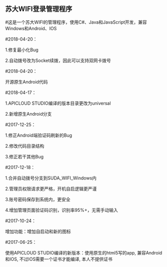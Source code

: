 ## 苏大WIFI登录管理程序
#这是一个苏大WIFI的管理程序，使用C#、Java和JavaScript开发，兼容Windows和Android、IOS

#2018-04-20：

1.修复最小化Bug

2.自动拨号改为Socket续拨，因此可以支持双网卡拨号

#2018-04-20：

开源原生Android代码

#2018-04-17：

1.APICLOUD STUDIO编译的版本目录更改为universal

2.新增原生Android分支

#2017-12-25：

1.修正Android端验证码刷新的Bug

2.修改代码目录结构

3.修正若干其他Bug

#2017-12-18：

1.合并自动拨号分支到SUDA_WIFI_Windows内

2.管理员权限请求更严格，开机自启逻辑更严谨

3.账号密码保存到系统内，更安全

4.增加管理页面验证码识别，识别率95%+，无需手动输入

#2017-10-24：

增加功能：增加自启动和新的图标

#2017-06-25：

使用APICLOUD STUDIO编译的新版本：使用原生的html5写的app, 兼容Android和IOS, 不过IOS需要一个证书才能编译, 本人不提供证书